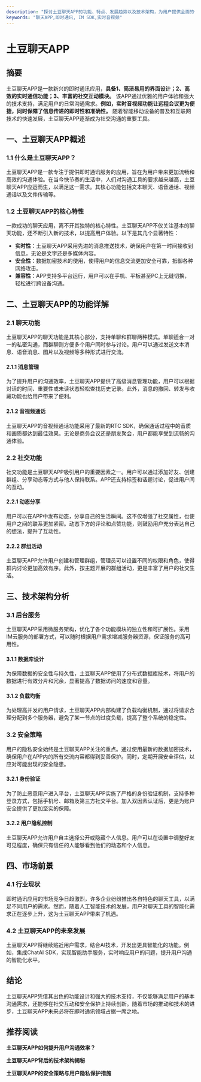 ```yaml
---
description: "探讨土豆聊天APP的功能、特点、发展趋势以及技术架构，为用户提供全面的使用指南与行业前瞻。"
keywords: "聊天APP,即时通讯, IM SDK,实时音视频"
---
```

# 土豆聊天APP

## 摘要

土豆聊天APP是一款新兴的即时通讯应用，**具备1、简洁易用的界面设计；2、高效的实时通信功能；3、丰富的社交互动模块。** 该APP通过优雅的用户体验和强大的技术支持，满足用户的日常沟通需求。**例如，实时音视频功能让远程会议更为便捷，同时保障了信息传递的即时性和准确性。** 随着智能移动设备的普及和互联网技术的快速发展，土豆聊天APP逐渐成为社交沟通的重要工具。

## 一、土豆聊天APP概述

### 1.1 什么是土豆聊天APP？

土豆聊天APP是一款专注于提供即时通讯服务的应用，旨在为用户带来更加流畅和高效的沟通体验。在当今快节奏的生活中，人们对沟通工具的要求越来越高，土豆聊天APP应运而生，以满足这一需求。其核心功能包括文本聊天、语音通话、视频通话以及文件传输等。

### 1.2 土豆聊天APP的核心特性

一款成功的聊天应用，离不开其独特的核心特性。土豆聊天APP不仅关注基本的聊天功能，还不断引入新的技术，以提高用户体验。以下是其几个显著特性：

- **实时性**：土豆聊天APP采用先进的消息推送技术，确保用户在第一时间接收到信息，无论是文字还是多媒体内容。
- **安全性**：数据加密技术的使用，使得用户的信息交流更加安全可靠，抵御各种网络攻击。
- **兼容性**：APP支持多平台运行，用户可以在手机、平板甚至PC上无缝切换，轻松进行跨设备沟通。

## 二、土豆聊天APP的功能详解

### 2.1 聊天功能

土豆聊天APP的聊天功能是其核心部分，支持单聊和群聊两种模式。单聊适合一对一的私密沟通，而群聊则方便多个用户同时参与讨论。用户可以通过发送文本消息、语音消息、图片以及视频等多种形式进行交流。

#### 2.1.1 消息管理

为了提升用户的沟通效率，土豆聊天APP提供了高级消息管理功能，用户可以根据对话的时间、重要性或未读状态轻松查找历史记录。此外，消息的撤回、转发与收藏功能也给用户带来了便利。

#### 2.1.2 音视频通话

土豆聊天APP的音视频通话功能采用了最新的RTC SDK，确保通话过程中的音质和画质都达到最佳效果。无论是商务会议还是朋友聚会，用户都能享受到流畅的沟通体验。

### 2.2 社交功能

社交功能是土豆聊天APP吸引用户的重要因素之一。用户可以通过添加好友、创建群组、分享动态等方式与他人保持联系。APP还支持标签和话题讨论，促进用户间的互动。

#### 2.2.1 动态分享

用户可以在APP中发布动态，分享自己的生活瞬间。这不仅增强了社交属性，也使用户之间的联系更加紧密。动态下方的评论和点赞功能，则鼓励用户充分表达自己的想法，提升了互动性。

#### 2.2.2 群组活动

土豆聊天APP允许用户创建和管理群组，管理员可以设置不同的权限和角色，使得群内讨论更加高效有序。此外，按主题开展的群组活动，更是丰富了用户的社交生活。

## 三、技术架构分析

### 3.1 后台服务

土豆聊天APP采用微服务架构，优化了各个功能模块的独立性和可扩展性。采用IM云服务的部署方式，可以随时根据用户需求增减服务器资源，保证服务的高可用性。

#### 3.1.1 数据库设计

为保障数据的安全性与持久性，土豆聊天APP使用了分布式数据库技术，将用户的数据进行有效分片和冗余，显著提高了数据访问的速度和容量。

#### 3.1.2 负载均衡

为处理高并发的用户请求，土豆聊天APP内部构建了负载均衡机制，通过将请求合理分配到多个服务器，避免了某一节点的过度负载，提高了整个系统的稳定性。

### 3.2 安全策略

用户的隐私安全始终是土豆聊天APP关注的重点。通过使用最新的数据加密技术，确保用户在APP内的所有交流内容都得到妥善保护。同时，定期开展安全评估，以应对可能出现的安全隐患。

#### 3.2.1 身份验证

为了防止恶意用户进入平台，土豆聊天APP实施了严格的身份验证机制，支持多种登录方式，包括手机号、邮箱及第三方社交平台。加入双因素认证后，更是为账户安全提供了更加坚实的保障。

#### 3.2.2 用户隐私控制

土豆聊天APP允许用户自主选择公开或隐藏个人信息。用户可以在设置中调整好友可见程度，确保只有信任的人能够看到他们的动态和个人信息。

## 四、市场前景

### 4.1 行业现状

即时通讯应用的市场竞争日趋激烈，许多企业纷纷推出各自特色的聊天工具，以满足不同用户的需求。然而，随着人工智能技术的发展，用户对聊天工具的智能化需求正在逐步上升，这为土豆聊天APP带来了机遇。

### 4.2 土豆聊天APP的未来发展

土豆聊天APP将继续贴近用户需求，结合AI技术，开发出更具智能化的功能。例如，集成ChatAI SDK，实现智能助手服务，实时响应用户的问题，提升用户沟通的智能化水平。

## 结论

土豆聊天APP凭借其出色的功能设计和强大的技术支持，不仅能够满足用户的基本沟通需求，还能够在社交互动和安全保护上持续创新。随着市场的推动和技术的进步，土豆聊天APP未来必将在即时通讯领域占据一席之地。

## 推荐阅读

**土豆聊天APP如何提升用户沟通效率？**

**土豆聊天APP背后的技术架构揭秘** 

**土豆聊天APP的安全策略与用户隐私保护措施**
